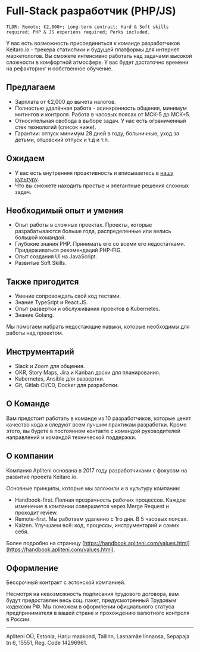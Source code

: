 # Full-Stack разработчик (PHP/JS)

```
TLDR: Remote; €2,000+; Long-term contract; Hard & Soft skills required; PHP & JS experiens required; Perks included.
```


У вас есть возможность присоединиться к команде разработчиков Keitaro.io - трекера статистики и будущей платформы для интернет маркетологов. 
Вы сможете интенсивно работать над задачами высокой сложности в комфортной атмосфере. У вас будет достаточно времени на рефакторинг и собственное обучение.



## Предлагаем

- Зарплата от €2,000 до вычета налогов.
- Полностью удалённая работа - асинхронность общения, минимум митингов и контроля. Работа в часовых поясах от МСК-5 до МСК+5.
- Относительная свобода в выборе задач. У нас есть ограниченный стек технологий (список ниже).
- Гарантии: отпуск минимум 28 дней в году, больничные, уход за детьми, отцовский отпуск и т.д и т.п.


## Ожидаем

- У вас есть внутренняя проактивность и вписываетесь в [нашу культуру](https://handbook.apliteni.com/values.html).
- Что вы сможете находить простые и элегантные решения сложных задач.

## Необходимый опыт и умения

- Опыт работы в сложных проектах. Проекты, которые разрабатываются больше года, распределенные или велись большой командой.
- Глубокие знания PHP. Принимать его со всеми его недостатками. Придерживаться рекомендаций PHP-FIG.
- Опыт создания UI на JavaScript.
- Развитые Soft Skills. 

## Также пригодится

- Умение сопровождать свой код тестами.
- Знание TypeSript и React.JS.
- Опыт развертки и обcлуживания проектов в Kubernetes.
- Знание Golang.

Мы помогаем набрать недостающие навыки, которые необходимы для работы над проектом.

## Инструментарий

- Slack и Zoom для общения.
- OKR, Story Maps, Jira и Kanban доски для планирования.
- Kubernetes, Ansible для развертки.
- Git, Gitlab CI/CD, Docker для разработки.

## О Команде

Вам предстоит работать в команде из 10 разработчиков, которые ценят качество кода и следуют всем лучшим практикам разработки. 
Кроме этого, вы будете в постоянном контакте с командой руководителей направлений и командой технической поддержки.

## О компании

Компания Apliteni основана в 2017 году разработчиками с фокусом на развитие проекта Keitaro.io. 

Основные принципы, которые мы заложили и в культуру компании:
- Handbook-first. Полная прозрачность рабочих процессов. Каждое изменение в компании совершается через Merge Request и проходит review.
- Remote-first. Мы работаем удаленно с 1го дня. В 5 часовых поясах.
- Kaizen. Улучшаем всё: код, процессы, инструментарий и самих себя.

Более подробно на страницу [https://handbook.apliteni.com/values.html](https://handbook.apliteni.com/values.html).

## Оформление

Бессрочный контракт с эстонской компанией. 

Несмотря на невозможность подписания трудового договора, вам будут предоставлен весь соц. пакет, предусмотренный Трудовым кодексом РФ. Мы поможем в оформлении официального статуса предпринимателя в вашей стране и прохождению валютного контроля в России. 

--- 
Apliteni OÜ, Estonia, Harju maakond, Tallinn, Lasnamäe linnaosa, Sepapaja tn 6, 15551, Reg. Code	14296961.

